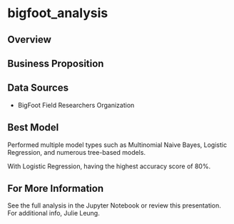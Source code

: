 # bigfoot_analysis
## Overview


## Business Proposition


## Data Sources
- BigFoot Field Researchers Organization 

## Best Model
Performed multiple model types such as Multinomial Naive Bayes, Logistic Regression, and numerous tree-based models. 

With Logistic Regression, having the highest accuracy score of 80%.
 

## For More Information
See the full analysis in the Jupyter Notebook or review this presentation. For additional info, Julie Leung.
